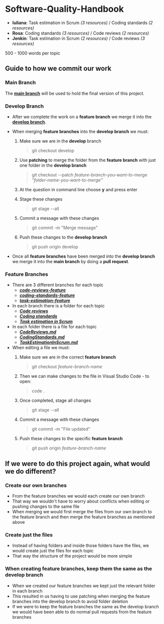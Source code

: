 # Software-Quality-Handbook

- **Iuliana**: Task estimation in Scrum _(3 resources)_ / Coding standards _(2 resources)_
- **Rosa**: Coding standards _(3 resources)_ / Code reviews _(2 resources)_
- **Jenkin**: Task estimation in Scrum _(2 resources)_ / Code reviews _(3 resources)_

500 - 1000 words per topic

## Guide to how we commit our work

### Main Branch

The [**main branch**](/tree/main) will be used to hold the final version of this project.

### Develop Branch

- After we complete the work on a **feature branch** we merge it into the [**develop branch**](/tree/develop).
- When merging **feature branches** into the **develop branch** we must:
  1. Make sure we are in the **develop** branch

        > git checkout develop

  2. Use **patching** to merge the folder from the **feature branch** with just one folder in the **develop branch**

        > git checkout --patch *feature-branch-you-want-to-merge* *"folder-name-you-want-to-merge"*

  3. At the question in command line choose **y** and press enter
  4. Stage these changes

        > git stage --all

  5. Commit a message with these changes

        > git commit -m "Merge message"

  6. Push these changes to the **develop branch**

        > git push origin develop
        
- Once all **feature branches** have been merged into the **develop branch** we merge it into the **main branch** by doing a **pull request**.

### Feature Branches

- There are 3 different branches for each topic
  - [***code-reviews-feature***](/tree/code-reviews-feature)
  - [***coding-standards-feature***](/tree/coding-standards-feature)
  - [***task-estimation-feature***](/tree/task-estimation-feature)
- In each branch there is a folder for each topic
  - [***Code reviews***](/tree/code-reviews-feature/Code%20reviews)
  - [***Coding standards***](/tree/develop/Coding%20standards)
  - [***Task estimation in Scrum***](/task-estimation-feature/Task%20estimation%20in%20Scrum)
- In each folder there is a file for each topic
  - [***CodeReviews.md***](/blob/code-reviews-feature/Code%20reviews/CodeReviews.md)
  - [***CodingStandards.md***](/blob/coding-standards-feature/Coding%20standards/CodingStandards.md)
  - [***TaskEstimationInScrum.md***](/blob/task-estimation-feature/Task%20estimation%20in%20Scrum/TaskEstimationInScrum.md)
- When editing a file we must:
  1. Make sure we are in the correct **feature branch**

        > git checkout *feature-branch-name*

  2. Then we can make changes to the file in Visual Studio Code - to open:

        > code .

  3. Once completed, stage all changes 

        > git stage --all

  4. Commit a message with these changes

        > git commit -m "File updated"

  5. Push these changes to the specific **feature branch**

        > git push origin *feature-branch-name*


## If we were to do this project again, what would we do different?

### Create our own branches
- From the feature branches we would each create our own branch
- That way we wouldn't have to worry about conflicts when editing or pushing changes to the same file
- When merging we would first merge the files from our own branch to the feature branch and then merge the feature branches as mentioned above

### Create just the files
- Instead of having folders and inside those folders have the files, we would create just the files for each topic
- That way the structure of the project would be more simple

### When creating feature branches, keep them the same as the develop branch
- When we created our feature branches we kept just the relevant folder in each branch
- This resulted in us having to use patching when merging the feature branches into the develop branch to avoid folder deletion
- If we were to keep the feature branches the same as the develop branch we would have been able to do normal pull requests from the feature branches